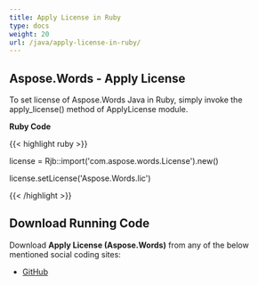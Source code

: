 ```yaml
---
title: Apply License in Ruby
type: docs
weight: 20
url: /java/apply-license-in-ruby/
---
```


## **Aspose.Words - Apply License**
To set license of Aspose.Words Java in Ruby, simply invoke the apply_license() method of ApplyLicense module.

**Ruby Code**

{{< highlight ruby >}}

 license = Rjb::import('com.aspose.words.License').new()

license.setLicense('Aspose.Words.lic')

{{< /highlight >}}
## **Download Running Code**
Download **Apply License (Aspose.Words)** from any of the below mentioned social coding sites:

- [GitHub](https://github.com/aspose-words/Aspose.Words-for-Java/blob/master/Plugins/Aspose_Words_Java_for_Ruby/lib/asposewordsjavaforruby/applylicense.rb)
